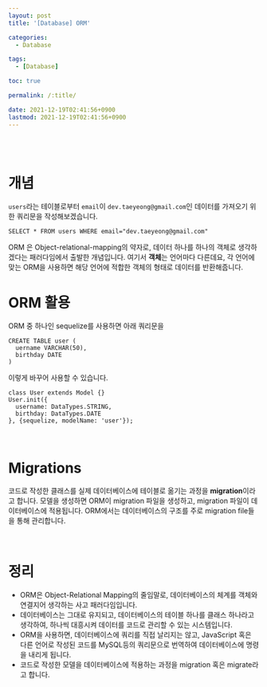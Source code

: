 ```yaml
---
layout: post
title: '[Database] ORM'

categories:
  - Database

tags:
  - [Database]

toc: true

permalink: /:title/

date: 2021-12-19T02:41:56+0900
lastmod: 2021-12-19T02:41:56+0900
---
```


<br>
<br>

# 개념

`users`라는 테이블로부터 `email`이 `dev.taeyeong@gmail.com`인 데이터를 가져오기 위한 쿼리문을 작성해보겠습니다.

```
SELECT * FROM users WHERE email="dev.taeyeong@gmail.com"
```

ORM 은 Object-relational-mapping의 약자로, 데이터 하나를 하나의 객체로 생각하겠다는 패러다임에서 출발한 개념입니다. 여기서 **객체**는 언어마다 다른데요, 각 언어에 맞는 ORM을 사용하면 해당 언어에 적합한 객체의 형태로 데이터를 반환해줍니다.

# ORM 활용

ORM 중 하나인 sequelize를 사용하면 아래 쿼리문을

```
CREATE TABLE user (
  uername VARCHAR(50),
  birthday DATE
)
```

이렇게 바꾸어 사용할 수 있습니다.

```
class User extends Model {}
User.init({
  username: DataTypes.STRING,
  birthday: DataTypes.DATE
}, {sequelize, modelName: 'user'});
```

<br>

# Migrations

코드로 작성한 클래스를 실제 데이터베이스에 테이블로 옮기는 과정을 **migration**이라고 합니다. 모델을 생성하면 ORM이 migration 파일을 생성하고, migration 파일이 데이터베이스에 적용됩니다. ORM에서는 데이터베이스의 구조를 주로 migration file들을 통해 관리합니다.

<br>

# 정리

- ORM은 Object-Relational Mapping의 줄임말로, 데이터베이스의 체계를 객체와 연결지어 생각하는 사고 패러다임입니다.
- 데이터베이스는 그대로 유지되고, 데이터베이스의 테이블 하나를 클래스 하나라고 생각하여, 하나씩 대흥시켜 데이터를 코드로 관리할 수 있는 시스템입니다.
- ORM을 사용하면, 데이터베이스에 쿼리를 직접 날리지는 않고, JavaScript 혹은 다른 언어로 작성된 코드를 MySQL등의 쿼리문으로 번역하여 데이터베이스에 명령을 내리게 됩니다.
- 코드로 작성한 모델을 데이터베이스에 적용하는 과정을 migration 혹은 migrate라고 합니다.

